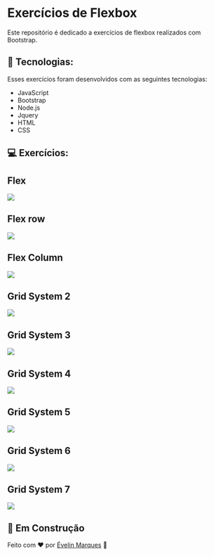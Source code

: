 # Exercícios de Flexbox
 Este repositório é dedicado a exercícios de flexbox realizados com Bootstrap.

## 🚀 Tecnologias:
Esses exercícios foram desenvolvidos com as seguintes tecnologias:

* JavaScript
* Bootstrap
* Node.js
* Jquery
* HTML
* CSS

## 💻 Exercícios:

## Flex
<img src="https://user-images.githubusercontent.com/56482367/88021116-4b7c5000-cb03-11ea-9dba-2752d7ddb7f9.PNG">

## Flex row

<img src="https://user-images.githubusercontent.com/56482367/88021738-6b604380-cb04-11ea-942c-6f2d7f3bcf83.PNG">

## Flex Column

<img src="https://user-images.githubusercontent.com/56482367/88021907-b4b09300-cb04-11ea-877f-9722918df6ef.PNG">

## Grid System 2

<img src="https://user-images.githubusercontent.com/56482367/88022234-4b7d4f80-cb05-11ea-8636-8297aea67788.PNG">

## Grid System 3

<img src="https://user-images.githubusercontent.com/56482367/88022261-59cb6b80-cb05-11ea-9f1c-983de5ba0927.PNG">

## Grid System 4

<img src="https://user-images.githubusercontent.com/56482367/88022300-6bad0e80-cb05-11ea-8701-e230462160a4.PNG">

## Grid System 5

<img src="https://user-images.githubusercontent.com/56482367/88022502-c8102e00-cb05-11ea-8f84-d36231bcc537.PNG">

## Grid System 6

<img src="https://user-images.githubusercontent.com/56482367/88022395-90a18180-cb05-11ea-9e29-106540283b30.PNG">

## Grid System 7

<img src="https://user-images.githubusercontent.com/56482367/88022597-f42baf00-cb05-11ea-8d50-140e5f9452c8.PNG">


## 🚧 Em Construção
Feito com ♥ por <a href="https://www.linkedin.com/in/evelinmarquess/">Évelin Marques</a> 👋
